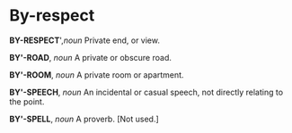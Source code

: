 # By-respect

**BY-RESPECT**',_noun_ Private end, or view.

**BY'-ROAD**, _noun_ A private or obscure road.

**BY'-ROOM**, _noun_ A private room or apartment.

**BY'-SPEECH**, _noun_ An incidental or casual speech, not directly relating to the point.

**BY'-SPELL**, _noun_ A proverb. \[Not used.\]